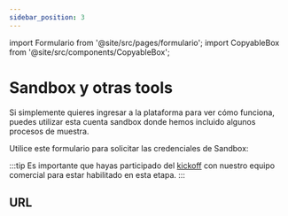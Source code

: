 ```yaml
---
sidebar_position: 3
---
```

import Formulario from '@site/src/pages/formulario';
import CopyableBox from '@site/src/components/CopyableBox';


# Sandbox y otras tools

Si simplemente quieres ingresar a la plataforma para ver cómo funciona, puedes utilizar esta cuenta sandbox donde hemos incluido algunos procesos de muestra.

Utilice este formulario para solicitar las credenciales de Sandbox:

<Formulario />

:::tip
Es importante que hayas participado del [kickoff](/kickoff) con nuestro equipo comercial para estar habilitado en esta etapa.
:::

## URL

<CopyableBox
  label="Ambiente Sandbox"
  url="https://sandbox.release.newpay.com.ar"
/>